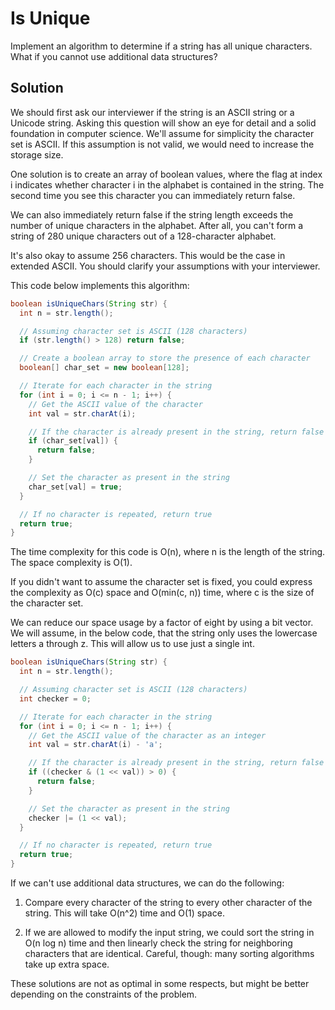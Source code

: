# Is Unique

Implement an algorithm to determine if a string has all unique characters. What if you cannot use additional data structures?

## Solution

We should first ask our interviewer if the string is an ASCII string or a Unicode string. Asking this question will show an eye for detail and a solid foundation in computer science. We'll assume for simplicity the character set is ASCII. If this assumption is not valid, we would need to increase the storage size.

One solution is to create an array of boolean values, where the flag at index i indicates whether character i in the alphabet is contained in the string. The second time you see this character you can immediately return false.

We can also immediately return false if the string length exceeds the number of unique characters in the alphabet. After all, you can't form a string of 280 unique characters out of a 128-character alphabet.

It's also okay to assume 256 characters. This would be the case in extended ASCII. You should clarify your assumptions with your interviewer.

This code below implements this algorithm:

```java
boolean isUniqueChars(String str) {
  int n = str.length();

  // Assuming character set is ASCII (128 characters)
  if (str.length() > 128) return false;

  // Create a boolean array to store the presence of each character
  boolean[] char_set = new boolean[128];

  // Iterate for each character in the string
  for (int i = 0; i <= n - 1; i++) {
    // Get the ASCII value of the character
    int val = str.charAt(i);

    // If the character is already present in the string, return false
    if (char_set[val]) {
      return false;
    }

    // Set the character as present in the string
    char_set[val] = true;
  }

  // If no character is repeated, return true
  return true;
}
```

The time complexity for this code is O(n), where n is the length of the string. The space complexity is O(1).

If you didn't want to assume the character set is fixed, you could express the complexity as O(c) space and O(min(c, n)) time, where c is the size of the character set.

We can reduce our space usage by a factor of eight by using a bit vector. We will assume, in the below code, that the string only uses the lowercase letters a through z. This will allow us to use just a single int.

```java
boolean isUniqueChars(String str) {
  int n = str.length();

  // Assuming character set is ASCII (128 characters)
  int checker = 0;

  // Iterate for each character in the string
  for (int i = 0; i <= n - 1; i++) {
    // Get the ASCII value of the character as an integer
    int val = str.charAt(i) - 'a';

    // If the character is already present in the string, return false
    if ((checker & (1 << val)) > 0) {
      return false;
    }

    // Set the character as present in the string
    checker |= (1 << val);
  }

  // If no character is repeated, return true
  return true;
}
```

If we can't use additional data structures, we can do the following:

1. Compare every character of the string to every other character of the string. This will take O(n^2) time and O(1) space.

2. If we are allowed to modify the input string, we could sort the string in O(n log n) time and then linearly check the string for neighboring characters that are identical. Careful, though: many sorting algorithms take up extra space.

These solutions are not as optimal in some respects, but might be better depending on the constraints of the problem.
